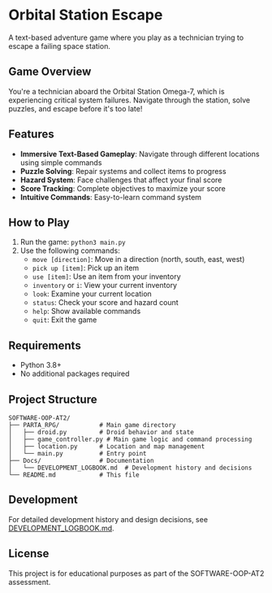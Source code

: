 # Orbital Station Escape

A text-based adventure game where you play as a technician trying to escape a failing space station.

## Game Overview

You're a technician aboard the Orbital Station Omega-7, which is experiencing critical system failures. Navigate through the station, solve puzzles, and escape before it's too late!

## Features

- **Immersive Text-Based Gameplay**: Navigate through different locations using simple commands
- **Puzzle Solving**: Repair systems and collect items to progress
- **Hazard System**: Face challenges that affect your final score
- **Score Tracking**: Complete objectives to maximize your score
- **Intuitive Commands**: Easy-to-learn command system

## How to Play

1. Run the game: `python3 main.py`
2. Use the following commands:
   - `move [direction]`: Move in a direction (north, south, east, west)
   - `pick up [item]`: Pick up an item
   - `use [item]`: Use an item from your inventory
   - `inventory` or `i`: View your current inventory
   - `look`: Examine your current location
   - `status`: Check your score and hazard count
   - `help`: Show available commands
   - `quit`: Exit the game

## Requirements

- Python 3.8+
- No additional packages required

## Project Structure

```
SOFTWARE-OOP-AT2/
├── PARTA_RPG/           # Main game directory
│   ├── droid.py         # Droid behavior and state
│   ├── game_controller.py # Main game logic and command processing
│   ├── location.py      # Location and map management
│   └── main.py          # Entry point
├── Docs/                # Documentation
│   └── DEVELOPMENT_LOGBOOK.md  # Development history and decisions
└── README.md            # This file
```

## Development

For detailed development history and design decisions, see [DEVELOPMENT_LOGBOOK.md](Docs/DEVELOPMENT_LOGBOOK.md).

## License

This project is for educational purposes as part of the SOFTWARE-OOP-AT2 assessment.